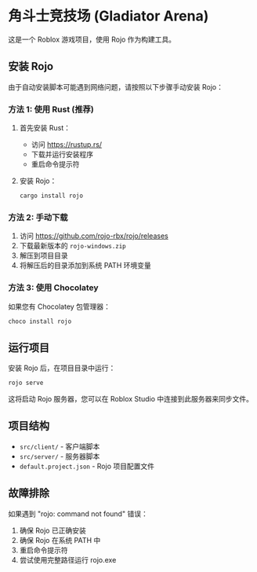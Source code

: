 # 角斗士竞技场 (Gladiator Arena)

这是一个 Roblox 游戏项目，使用 Rojo 作为构建工具。

## 安装 Rojo

由于自动安装脚本可能遇到网络问题，请按照以下步骤手动安装 Rojo：

### 方法 1: 使用 Rust (推荐)

1. 首先安装 Rust：
   - 访问 https://rustup.rs/
   - 下载并运行安装程序
   - 重启命令提示符

2. 安装 Rojo：
   ```bash
   cargo install rojo
   ```

### 方法 2: 手动下载

1. 访问 https://github.com/rojo-rbx/rojo/releases
2. 下载最新版本的 `rojo-windows.zip`
3. 解压到项目目录
4. 将解压后的目录添加到系统 PATH 环境变量

### 方法 3: 使用 Chocolatey

如果您有 Chocolatey 包管理器：
```bash
choco install rojo
```

## 运行项目

安装 Rojo 后，在项目目录中运行：

```bash
rojo serve
```

这将启动 Rojo 服务器，您可以在 Roblox Studio 中连接到此服务器来同步文件。

## 项目结构

- `src/client/` - 客户端脚本
- `src/server/` - 服务器脚本
- `default.project.json` - Rojo 项目配置文件

## 故障排除

如果遇到 "rojo: command not found" 错误：
1. 确保 Rojo 已正确安装
2. 确保 Rojo 在系统 PATH 中
3. 重启命令提示符
4. 尝试使用完整路径运行 rojo.exe
